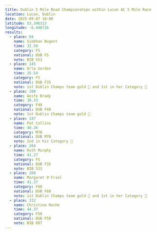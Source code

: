 ```yaml
---
title: Dublin 5 Mile Road Championships within Lucan AC 5 Mile Race
location: Lucan, Dublin
date: 2025-09-07 10:00
latitude: 53.346313
longitude: -6.448726
results:
  - place: 84
    name: Siobhan Nugent
    time: 32.59
    category: FS
    national: DUB FS
    note: BIB 553
  - place: 145
    name: Orla Gordon
    time: 35.54
    category: FS
    national: DUB F35
    note: 1st Dublin Champs team gold 🥇 and 1st in her Category 🥇
  - place: 208
    name: Aoife Brady
    time: 38.33
    category: F40
    national: DUB F40
    note: 1st Dublin Champs team gold 🥇
  - place: 247
    name: Pat Collins
    time: 40.26
    category: M70
    national: DUB M70
    note: 2nd in his Category 🥈
  - place: 264
    name: Ruth Murphy
    time: 41.27
    category: FS
    national: DUB F35
    note: BIB 533
  - place: 268
    name: Margaret O'Friel
    time: 41.37
    category: F60
    national: DUB F60
    note: 1st Dublin Champs team gold 🥇 and 1st in her Category 🥇
  - place: 332
    name: Christine Roche
    time: 44.37
    category: F50
    national: DUB F50
    note: BIB 607
---
```

